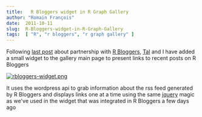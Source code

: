 ```yaml
---
title:   R Bloggers widget in R Graph Gallery
author: "Romain François"
date:  2011-10-11
slug:  R-Bloggers-widget-in-R-Graph-Gallery
tags:  [ "R", "r bloggers", "r graph gallery" ]
---
```

<div class="post-content">
<p>Following <a href="/index.php?post/2011/10/08/R-Graph-Gallery-widget-in-R-Bloggers">last post</a> about partnership with <a href="http://www.r-bloggers.com/">R Bloggers</a>, <a href="http://www.r-statistics.com/">Tal</a> and I have added a small widget to the gallery main page to present links to recent posts on R Bloggers</p>

<a href="/public/graphgallery/rbloggers-widget.png"><img src="/public/graphgallery/.rbloggers-widget_m.jpg" alt="rbloggers-widget.png" style="margin: 0 auto; display: block;" title="rbloggers-widget.png, oct. 2011"></a>

<p>It uses the wordpress api to grab information about the rss feed generated by R Bloggers and displays links one at a time using the same <a href="http://jquery.malsup.com/cycle/">jquery</a> magic as we've used in the widget that was integrated in R Bloggers a few days ago</p>
</div>
